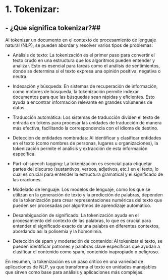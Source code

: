 ﻿
# 1. Tokenizar:
## - ¿Que significa tokenizar?##
Al tokenizar un documento en el contexto de procesamiento de lenguaje natural (NLP), se pueden abordar y resolver varios tipos de problemas:

- Análisis de texto: La tokenización es el primer paso para convertir el texto crudo en una estructura que los algoritmos pueden entender y analizar. Esto es esencial para tareas como el análisis de sentimientos, donde se determina si el texto expresa una opinión positiva, negativa o neutra.

- Indexación y búsqueda: En sistemas de recuperación de información, como motores de búsqueda, la tokenización permite indexar documentos para que las búsquedas sean rápidas y eficientes. Esto ayuda a encontrar información relevante en grandes volúmenes de datos.

- Traducción automática: Los sistemas de traducción dividen el texto de entrada en tokens para procesar las unidades de traducción de manera más efectiva, facilitando la correspondencia con el idioma de destino.

- Detección de entidades nombradas: Al identificar y clasificar entidades en el texto (como nombres de personas, lugares u organizaciones), la tokenización permite el análisis y extracción de esta información específica.

- Part-of-speech tagging: La tokenización es esencial para etiquetar partes del discurso (sustantivos, verbos, adjetivos, etc.) en el texto, lo cual es crucial para entender la estructura gramatical y el significado de las oraciones.

- Modelado de lenguaje: Los modelos de lenguaje, como los que se utilizan en la generación de texto y la predicción de palabras, dependen de la tokenización para crear representaciones numéricas del texto que pueden ser procesadas por algoritmos de aprendizaje automático.

- Desambiguación de significado: La tokenización ayuda en el procesamiento del contexto de las palabras, lo que es crucial para entender el significado exacto de una palabra en diferentes contextos, abordando así la polisemia y la homonimia.

- Detección de spam y moderación de contenido: Al tokenizar el texto, se pueden identificar patrones y palabras clave específicas que ayudan a clasificar el contenido como spam, contenido inapropiado o peligroso.

En resumen, la tokenización es un paso crítico en una variedad de aplicaciones de NLP, ya que transforma el texto en unidades manejables que sirven como base para análisis y aplicaciones más complejas.
